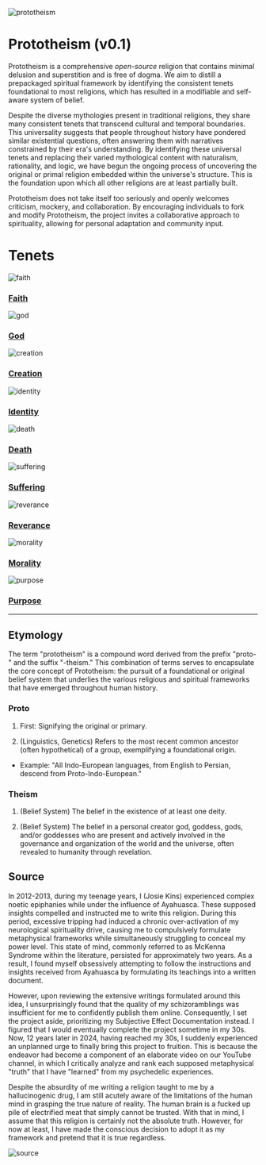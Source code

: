 ![prototheism](./img/protheism+josicore+logo.png)
# Prototheism (v0.1)

Prototheism is a comprehensive *open-source* religion that contains minimal delusion and superstition and is free of dogma. We aim to distill a prepackaged spiritual framework by identifying the consistent tenets foundational to most religions, which has resulted in a modifiable and self-aware system of belief.

Despite the diverse mythologies present in traditional religions, they share many consistent tenets that transcend cultural and temporal boundaries. This universality suggests that people throughout history have pondered similar existential questions, often answering them with narratives constrained by their era's understanding. By identifying these universal tenets and replacing their varied mythological content with naturalism, rationality, and logic, we have begun the ongoing process of uncovering the original or primal religion embedded within the universe's structure. This is the foundation upon which all other religions are at least partially built.

Prototheism does not take itself too seriously and openly welcomes criticism, mockery, and collaboration. By encouraging individuals to fork and modify Prototheism, the project invites a collaborative approach to spirituality, allowing for personal adaptation and community input.

# Tenets

![faith](./img/faith.png)
### [Faith](./faith.md)
![god](./img/god.png)
### [God](./god.md)
![creation](./img/creation.png)
### [Creation](./creation.md)
![identity](./img/identity.png)
### [Identity](./identity.md)
![death](./img/death.png)
### [Death](./death.md)
![suffering](./img/suffering.png)
### [Suffering](./suffering.md)
![reverance](./img/reverance.png)
### [Reverance](./reverance.md)
![morality](./img/morality.png)
### [Morality](./morality.md)
![purpose](./img/purpose.png)
### [Purpose](./purpose.md)
<hr>

## Etymology

The term "prototheism" is a compound word derived from the prefix "proto-" and the suffix "-theism." This combination of terms serves to encapsulate the core concept of Prototheism: the pursuit of a foundational or original belief system that underlies the various religious and spiritual frameworks that have emerged throughout human history.

### Proto
1. First: Signifying the original or primary.

2. (Linguistics, Genetics) Refers to the most recent common ancestor (often hypothetical) of a group, exemplifying a foundational origin.
  - Example: "All Indo-European languages, from English to Persian, descend from Proto-Indo-European."

### Theism

1. (Belief System) The belief in the existence of at least one deity.

2. (Belief System) The belief in a personal creator god, goddess, gods, and/or goddesses who are present and actively involved in the governance and organization of the world and the universe, often revealed to humanity through revelation.

## Source

In 2012-2013, during my teenage years, I (Josie Kins) experienced complex noetic epiphanies while under the influence of Ayahuasca. These supposed insights compelled and instructed me to write this religion. During this period, excessive tripping had induced a chronic over-activation of my neurological spirituality drive, causing me to compulsively formulate metaphysical frameworks while simultaneously struggling to conceal my power level. This state of mind, commonly referred to as McKenna Syndrome within the literature, persisted for approximately two years. As a result, I found myself obsessively attempting to follow the instructions and insights received from Ayahuasca by formulating its teachings into a written document.

However, upon reviewing the extensive writings formulated around this idea, I unsurprisingly found that the quality of my schizoramblings was insufficient for me to confidently publish them online. Consequently, I set the project aside, prioritizing my Subjective Effect Documentation instead. I figured that I would eventually complete the project sometime in my 30s. Now, 12 years later in 2024, having reached my 30s, I suddenly experienced an unplanned urge to finally bring this project to fruition. This is because the endeavor had become a component of an elaborate video on our YouTube channel, in which I critically analyze and rank each supposed metaphysical "truth" that I have "learned" from my psychedelic experiences.

Despite the absurdity of me writing a religion taught to me by a hallucinogenic drug, I am still acutely aware of the limitations of the human mind in grasping the true nature of reality. The human brain is a fucked up pile of electrified meat that simply cannot be trusted. With that in mind, I assume that this religion is certainly not the absolute truth. However, for now at least, I have made the conscious decision to adopt it as my framework and pretend that it is true regardless.


![source](./img/josie+and+emily+it+came+to+me+in+a+trip.png)


